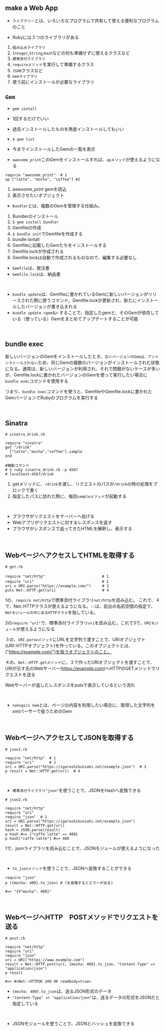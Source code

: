 ## make a Web App

- `ライブラリー`とは、いろいろなプログラムで共有して使える便利なプログラムのこと

- Rubyには３つのライブラリがある

1. `組み込みライブラリ`
  1. `Integer`,`String`,`Hash`などの何も準備せずに使えるクラスなど
2. `標準添付ライブラリ`
  1. `requireメソッド`を実行して準備するクラス
  2. `JSON`クラスなど
3. `Gemライブラリ`
  1. 使う前にインストールが必要なライブラリ

## `Gem`

- `gem isntall`
 - 1回するだけでいい
 - 過去インストールしたものを再度インストールしてもいい
- `$ gem list`
 - 今までインストールしたGemの一覧を表示

- `awesome_print`このGemをインストールすれば、`apメソッド`が使えるようになる

```
requrie "awesome_print"  # 1
ap ["latte", "mocha", "coffee"] #2
```

1. awesome_print gemを読込
2. 表示させたいオブジェクト

- `Bundler`とは、複数のGemを管理する仕組み。

1. Bundlerのインストール
  1. `$ gem install bundler`
2. Gemfileの作成
  1. `$ bundle init`でGemfileを作成する
3. bundle isntall
  1. Gemfileに記載したGemたちをインストールする
  2. Gemfile.lockが作成される
  3. Gemfile.lockは自動で作成されるものなので、編集する必要なし

- `Gemfile`は、発注書
- `Gemfile.lock`は、納品書

<br>

- `bundle update`は、Gemfileに書かれているGemに新しいバージョンがリリースされた際に使うコマンド。Gemfile.lockが更新され、新たにインストールしたバージョンが書き込まれる
- `bundle update <gem名>` することで、指定したgemと、そのGemが依存している（使っている）Gemをまとめてアップデートすることが可能

<br>

## bundle exec

新しいバージョンのGemをインストールしたとき、`古いバージョンのGemは、アンインストールされない`ため、同じGemの複数のバージョンがインストールされた状態になる。通常は、新しいバージョンが利用され、それで問題がないケースが多いが、Gemfile.lockに書かれたバージョンのGemを使って実行したい場合に`bundle exec`コマンドを使用する

つまり、`bundle exec`コマンドを使うと、GemfileやGemfile.lockに書かれたGemバージョンでRubyのプログラムを実行する

<br>

## Sinatra

```
# sinatra_drink.rb

require "sinatra"
get "/drink"
  ["latte","mocha","coffee"].sample
end

#機動コマンド
# $ ruby sinatra_drink.rb -p 4567
# localhost:4567/drink
```

1. getメソッドに、`/drink`を渡し、リクエストのパスが`/drink`の時の処理をブロックで書く
2. 指定したパスに訪れた際に、毎回`sampleメソッド`が起動する

<br>

- ブラウザがリクエストをサーバーへ投げる
- Webアプリがリクエストに対するレスポンスを返す
- ブラウザがレスポンスで返ってきたHTMLを解釈し、表示する

<br>


## WebページへアクセスしてHTMLを取得する

```
# get.rb

require "net/http" 　　　　　　　　　　　　　　　# 1
require "uri"　　　　　　　　　　　　　　　　　　 # 2
uri = URI.parse("https://example.com/")     # 3
puts Net::HTTP.get(uri)                     # 4
```

1の、`require net/http`で標準添付ライブラリ`net/http`を読み込む。
これで、４で、Net::HTTPクラスが使えるようになる。`::`は、前出の名前空間の指定で、`Netモジュールの中にあるHTTPクラス`を指している。

2の`require "uri"`で、標準添付ライブラリ`uri`を読み込む。これで3で、`URIモジュール`が使えるようになる

３の、`URI.parseメソッド`にURLを文字列で渡すことで、URIオブジェクト(URI::HTTPオブジェクト)を作っている。このオブジェクトとは、("https://example.com/")を扱うオブジェクトのこと。

４の、`Net::HTTP.getメソッド`に、３で作ったURIオブジェクトを渡すことで、URIが示す先のWebサーバー(https://example.com)へHTTPのGETメソッドでリクエストを送る

Webサーバーが返したレスポンスをputsで表示しているという流れ

<br>

- `nokogiri Gem`とは、ページの内容を利用したい場合に、取得した文字列をxmlパーサーで扱うためのGem

<br>

## WebページへアクセスしてJSONを取得する

```
# json1.rb

require "net/http"  # 1
require "uri"       # 2
uri = URI.parse("https://igarashikuniaki.net/example.json")  # 3
p result = Net::HTTP.get(uri)  # 4
```

<br>

- `標準添付ライブラリ"json"`を使うことで、JSONをHashへ変換できる

```
# json2.rb

require "net/http"
require "uri"
require "json"  # 1
uri = URI.parse("https://igarashikuniaki.net/example.json")
result = Net::HTTP.get(uri)
hash = JSON.parse(result)
p hash #=> {"caffe latte" => 400}
p hash["caffe latte"] #=> 400
```

1で、jsonライブラリを読み込むことで、JSONモジュールが使えるようになった

<br>

- `to_jsonメソッド`を使うことで、JSONへ変換することができる

```
require "json"
p ({mocha: 400}.to_json) # (を省略するとエラーが出る)

#=> "{¥"mocha": 400}"
```

<br>

## WebページへHTTP　POSTメソッドでリクエストを送る

```
# post.rb

require "net/http"
require "uri"
require "json"
uri = URI("https://www.example.com")
result = Net::HTTP.post(uri, {mocha: 400}.to_json, "Content-Type" => "application/json")
p result

#=> #<Net::HTTPOK 200 OK readbody=true>
```

- `{mocha: 400}.to_json`は、送るJSON形式のデータ
- `"Content-Type" => "application/json"`は、送るデータの形式をJSONだと指定している

<br>

- JSONモジュールを使うことで、JSONとハッシュを変換できる